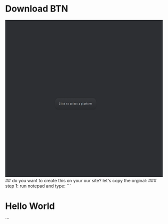 # Download BTN
<img src="Untitled.png" alt="" height="500" width="800">
## do you want to create this on your our site?
let's copy the orginal:
### step 1:
run notepad and type:
```<h1>Hello World</h1>```
